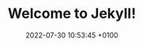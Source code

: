 ---
layout: class
title:  "Welcome to Jekyll!"
date:   2022-07-30 10:53:45 +0100
permalink: /classes/
categories: blog
---